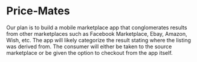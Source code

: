 # Price-Mates
Our plan is to build a mobile marketplace app that conglomerates results from other marketplaces such as Facebook Marketplace, Ebay, Amazon, Wish, etc. The app will likely categorize the result  stating where the listing was derived from.  The consumer will either be taken to the source marketplace or be given the option to checkout from the app itself. 
